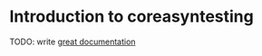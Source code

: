 # Introduction to coreasyntesting

TODO: write [great documentation](http://jacobian.org/writing/what-to-write/)
